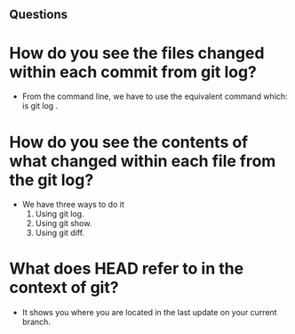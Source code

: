 ## Questions

# How do you see the files changed within each commit from git log?

- From the command line, we have to use the equivalent command which: is git log <filename>. 
  
# How do you see the contents of what changed within each file from the git log?
  
- We have three ways to do it
  1.  Using git log.
  2.  Using git show.
  3.  Using git diff.
  
 #  What does HEAD refer to in the context of git? 
  
 - It shows you where you are located in the last update on your current branch.
  
  


